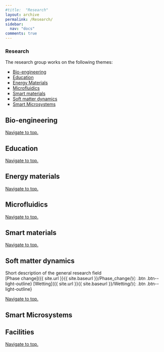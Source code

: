 ```yaml
---
#title:  "Research"
layout: archive
permalink: /Research/
sidebar:
  nav: "docs"
comments: true
---
```

### Research <a id="Top of page">
  The research group works on the following themes:<br>
  <ul type="square">
  <li><a href="#Bioengineering" class="btn--success--small">Bio-engineering</a> <br> </li>
  <li><a href="#Education">Education</a> <br></li>
  <li><a href="#Energy Materials">Energy Materials</a> <br></li>
  <li><a href="#Microfluidics">Microfluidics</a> <br></li>
  <li><a href="#Smart Materials">Smart materials</a> <br></li>
  <li><a href="#Soft matter">Soft matter dynamics</a> <br></li>
  <li><a href="#Smart Microsystems">Smart Microsystems</a> <br></li>
  </ul>

## Bio-engineering <a id="Bioengineering"> 
  <a href="#Top of page">Navigate to top.</a>

## Education <a id="Education">
  <a href="#Top of page">Navigate to top.</a>

## Energy materials <a id="Energy Materials">
  <a href="#Top of page">Navigate to top.</a>

## Microfluidics <a id="Microfluidics">
  <a href="#Top of page">Navigate to top.</a>

## Smart materials <a id="Smart Materials">
  <a href="#Top of page">Navigate to top.</a>

## Soft matter dynamics <a id="Soft matter">
Short description of the general research field<br>
[Phase change]({{ site.url }}{{ site.baseurl }}/Phase_change/){: .btn .btn--light-outline}
[Wetting]({{ site.url }}{{ site.baseurl }}/Wetting/){: .btn .btn--light-outline}

  
  <a href="#Top of page">Navigate to top.</a>

## Smart Microsystems <a id="Smart Microsystems">

## Facilities
  
<a href="#Top of page">Navigate to top.</a>
